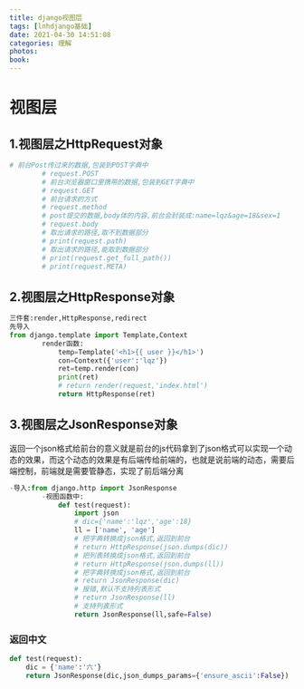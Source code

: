 ```yaml
---
title: django视图层
tags: [lnhdjango基础]
date: 2021-04-30 14:51:08
categories: 理解
photos:
book:
---
```


# 视图层

## 1.视图层之HttpRequest对象

```python
# 前台Post传过来的数据,包装到POST字典中
		# request.POST
		# 前台浏览器窗口里携带的数据,包装到GET字典中
		# request.GET
		# 前台请求的方式
		# request.method
		# post提交的数据,body体的内容,前台会封装成:name=lqz&age=18&sex=1
		# request.body
		# 取出请求的路径,取不到数据部分
		# print(request.path)
		# 取出请求的路径,能取到数据部分
		# print(request.get_full_path())
		# print(request.META)
```

## 2.视图层之HttpResponse对象

```python
三件套:render,HttpResponse,redirect
先导入
from django.template import Template,Context
		render函数:
			temp=Template('<h1>{{ user }}</h1>')
			con=Context({'user':'lqz'})
			ret=temp.render(con)
			print(ret)
			# return render(request,'index.html')
			return HttpResponse(ret)
```

## 3.视图层之JsonResponse对象

返回一个json格式给前台的意义就是前台的js代码拿到了json格式可以实现一个动态的效果，而这个动态的效果是有后端传给前端的，也就是说前端的动态，需要后端控制，前端就是需要管静态，实现了前后端分离

```python
-导入:from django.http import JsonResponse
		-视图函数中:
			def test(request):
				import json
				# dic={'name':'lqz','age':18}
				ll = ['name', 'age']
				# 把字典转换成json格式,返回到前台
				# return HttpResponse(json.dumps(dic))
				# 把列表转换成json格式,返回到前台
				# return HttpResponse(json.dumps(ll))
				# 把字典转换成json格式,返回到前台
				# return JsonResponse(dic)
				# 报错,默认不支持列表形式
				# return JsonResponse(ll)
				# 支持列表形式
				return JsonResponse(ll,safe=False)
```

### 返回中文

```python
def test(request):
	dic = {'name':'六'}
	return JsonResponse(dic,json_dumps_params={'ensure_ascii':False})
```

